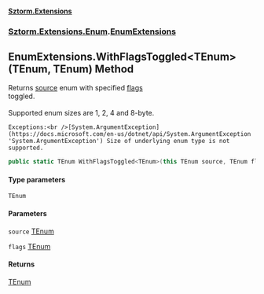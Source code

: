 #### [Sztorm.Extensions](./index.md 'index')
### [Sztorm.Extensions.Enum](./Sztorm-Extensions-Enum.md 'Sztorm.Extensions.Enum').[EnumExtensions](./Sztorm-Extensions-Enum-EnumExtensions.md 'Sztorm.Extensions.Enum.EnumExtensions')
## EnumExtensions.WithFlagsToggled&lt;TEnum&gt;(TEnum, TEnum) Method
Returns [source](#Sztorm-Extensions-Enum-EnumExtensions-WithFlagsToggled-TEnum-(TEnum_TEnum)-source 'Sztorm.Extensions.Enum.EnumExtensions.WithFlagsToggled&lt;TEnum&gt;(TEnum, TEnum).source') enum with specified [flags](#Sztorm-Extensions-Enum-EnumExtensions-WithFlagsToggled-TEnum-(TEnum_TEnum)-flags 'Sztorm.Extensions.Enum.EnumExtensions.WithFlagsToggled&lt;TEnum&gt;(TEnum, TEnum).flags')  
toggled.<br />  
Supported enum sizes are 1, 2, 4 and 8-byte.  



    Exceptions:<br />[System.ArgumentException](https://docs.microsoft.com/en-us/dotnet/api/System.ArgumentException 'System.ArgumentException') Size of underlying enum type is not supported.  
```csharp
public static TEnum WithFlagsToggled<TEnum>(this TEnum source, TEnum flags);
```
#### Type parameters
<a name='Sztorm-Extensions-Enum-EnumExtensions-WithFlagsToggled-TEnum-(TEnum_TEnum)-TEnum'></a>
`TEnum`  
  
  
#### Parameters
<a name='Sztorm-Extensions-Enum-EnumExtensions-WithFlagsToggled-TEnum-(TEnum_TEnum)-source'></a>
`source` [TEnum](#Sztorm-Extensions-Enum-EnumExtensions-WithFlagsToggled-TEnum-(TEnum_TEnum)-TEnum 'Sztorm.Extensions.Enum.EnumExtensions.WithFlagsToggled&lt;TEnum&gt;(TEnum, TEnum).TEnum')  
  
  
<a name='Sztorm-Extensions-Enum-EnumExtensions-WithFlagsToggled-TEnum-(TEnum_TEnum)-flags'></a>
`flags` [TEnum](#Sztorm-Extensions-Enum-EnumExtensions-WithFlagsToggled-TEnum-(TEnum_TEnum)-TEnum 'Sztorm.Extensions.Enum.EnumExtensions.WithFlagsToggled&lt;TEnum&gt;(TEnum, TEnum).TEnum')  
  
  
#### Returns
[TEnum](#Sztorm-Extensions-Enum-EnumExtensions-WithFlagsToggled-TEnum-(TEnum_TEnum)-TEnum 'Sztorm.Extensions.Enum.EnumExtensions.WithFlagsToggled&lt;TEnum&gt;(TEnum, TEnum).TEnum')  
  
